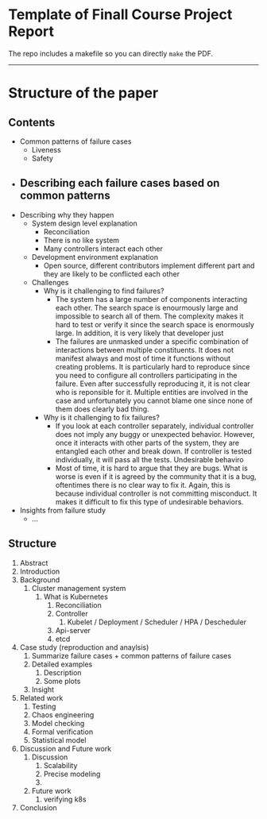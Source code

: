 # Template of Finall Course Project Report

The repo includes a makefile so you can directly `make` the PDF. 

---

# Structure of the paper

## Contents
- Common patterns of failure cases
  - Liveness
  - Safety
- Describing each failure cases based on common patterns
  - 
- Describing why they happen
  - System design level explanation
    - Reconciliation
    - There is no  like system 
    - Many controllers interact each other
  - Development environment explanation
    - Open source, different contributors implement different part and they are likely to be conflicted each other
  - Challenges
    - Why is it challenging to find failures?
      - The system has a large number of components interacting each other. The search space is enourmously large and impossible to search all of them. The complexity makes it hard to test or verify it since the search space is enormously large. In addition, it is very likely that developer just 
      - The failures are unmasked under a specific combination of interactions between multiple constituents. It does not manifest always and most of time it functions without creating problems. It is particularly hard to reproduce since you need to configure all controllers participating in the failure. Even after successfully reproducing it, it is not clear who is reponsible for it. Multiple entities are involved in the case and unfortunately you cannot blame one since none of them does clearly bad thing.
    - Why is it challenging to fix failures?
      - If you look at each controller separately, individual controller does not imply any buggy or unexpected behavior. However, once it interacts with other parts of the system, they are entangled each other and break down. If controller is tested individually, it will pass all the tests. Undesirable behaviro
      - Most of time, it is hard to argue that they are bugs. What is worse is even if it is agreed by the community that it is a bug, oftentimes there is no clear way to fix it. Again, this is because individual controller is not committing misconduct. It makes it difficult to fix this type of undesirable behaviors.
- Insights from failure study
  - ...

## Structure
1. Abstract
2. Introduction
3. Background
   1. Cluster management system
      1. What is Kubernetes
         1. Reconciliation
         2. Controller
            1. Kubelet / Deployment / Scheduler / HPA / Descheduler
         3. Api-server
         4. etcd
4. Case study (reproduction and anaylsis)
   1. Summarize failure cases + common patterns of failure cases
   2. Detailed examples
      1. Description
      2. Some plots
   3. Insight
5. Related work
   1. Testing
   2. Chaos engineering
   3. Model checking
   4. Formal verification
   5. Statistical model
6. Discussion and Future work
   1. Discussion
      1. Scalability
      2. Precise modeling
      3. 
   2. Future work
      1. verifying k8s
7. Conclusion